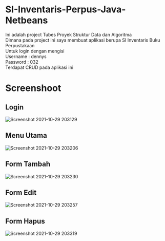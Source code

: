 # SI-Inventaris-Perpus-Java-Netbeans
Ini adalah project Tubes Proyek Struktur Data dan Algoritma\
Dimana pada project ini saya membuat aplikasi berupa SI Inventaris Buku Perpustakaan\
Untuk login dengan mengisi\
Username : dennys\
Password : 032\
Terdapat CRUD pada aplikasi ini
# Screenshoot 
## Login
![Screenshot 2021-10-29 203129](https://user-images.githubusercontent.com/86347335/139444466-510c310f-59b6-481f-b408-109de067954c.png)
## Menu Utama
![Screenshot 2021-10-29 203206](https://user-images.githubusercontent.com/86347335/139444459-06c2500b-0a37-4d4d-a728-553f452dee08.png)
## Form Tambah
![Screenshot 2021-10-29 203230](https://user-images.githubusercontent.com/86347335/139444456-dd2846b2-c722-4edf-8aff-1cda83a501b7.png)
## Form Edit
![Screenshot 2021-10-29 203257](https://user-images.githubusercontent.com/86347335/139444447-22ee99d4-457d-4a1a-ad02-01848c7f872d.png)
## Form Hapus
![Screenshot 2021-10-29 203319](https://user-images.githubusercontent.com/86347335/139444435-1ed10c95-02af-4381-91be-035102e062d1.png)
